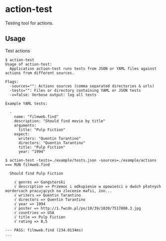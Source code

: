 # action-test

Testing tool for actions.

## Usage

Test actions
	
	$ action-test
	Usage of action-test:
	  Application action-test runs tests from JSON or YAML files against actions from different sources.

	Flags:
	  -sources="": Actions sources (comma separated directories & urls)
	  -tests="": Files or directory containing YAML or JSON tests
	  -v=false: Verbose output: log all tests

	Example YAML tests:

	  -
	    name: "filmweb.find"
	    description: "Should find movie by title"
	    arguments:
	      title: "Pulp Fiction"
	    expect:
	      writers: "Quentin Tarantino"
	      directors: "Quentin Tarantino"
	      title: "Pulp Fiction"
	      year: "1994"

	$ action-test -tests=./example/tests.json -sources=./example/actions
	=== RUN filmweb.find

	  Should find Pulp Fiction

	    √ genres => Gangsterski
	    √ description => Przemoc i odkupienie w opowieści o dwóch płatnych mordercach pracujących na zlecenie mafii, żon...
	    √ writers => Quentin Tarantino
	    √ directors => Quentin Tarantino
	    √ year => 1994
	    √ poster => http://1.fwcdn.pl/po/10/39/1039/7517880.3.jpg
	    √ countries => USA
	    √ title => Pulp Fiction
	    √ rating => 8,5

	--- PASS: filmweb.find (234.0134ms)
	...
